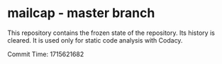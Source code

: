 # mailcap - master branch

This repository contains the frozen state of the repository.
Its history is cleared. It is used only for static code
analysis with Codacy.

Commit Time: 1715621682